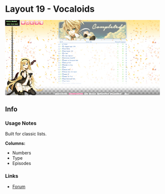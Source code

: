 # Layout 19 - Vocaloids

![](gallery/demo.jpg)

## Info

### Usage Notes

Built for classic lists.

**Columns:**

- Numbers
- Type
- Episodes

### Links

- [Forum](https://myanimelist.net/forum/?topicid=496975)